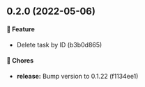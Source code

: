 ## 0.2.0 (2022-05-06)

#### 🎁 Feature

* Delete task by ID (b3b0d865)

#### 🚧 Chores

* **release:** Bump version to 0.1.22 (f1134ee1)

